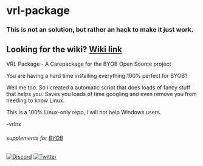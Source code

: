# vrl-package

### This is not an solution, but rather an hack to make it just work.

## Looking for the wiki? [Wiki link](https://github.com/vrlnx/vrl-package/wiki)

VRL Package - A Carepackage for the BYOB Open Source project

You are having a hard time installing everything 100% perfect for BYOB?

Well me too. So i created a automatic script that does loads of fancy stuff that helps you.
Saves you loads of time googling and even remove you from needing to know Linux.

This is a 100% Linux-only repo, I will not help Windows users.

-vrlnx

###### _supplements for [BYOB](https://github.com/vrlnx/byob)_
[![Discord](https://panels-images.twitch.tv/panel-149277123-image-f33c7251-c5ab-4e1a-aa95-d1ec921264f3)](https://discord.gg/mvPaWR3)
[![Twitter](https://panels-images.twitch.tv/panel-149277123-image-4f344ba3-65b2-43d9-adaf-651cf629cf05)](https://twitter.com/vrlinux)
